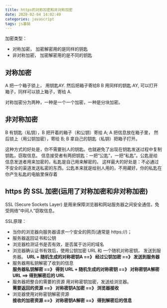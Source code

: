 ```yaml
---
title: https的对称加密和非对称加密
date: 2020-02-04 14:02:49
categories: javascript
tags: js基础
---
```



加密类型：

- 对称加密， 加密解密用的是同样的钥匙
- 非对称加密， 加密解密用的是不同的钥匙


## 对称加密

A 把一个箱子锁上， 用钥匙AY. 
然后把箱子寄给B
B 用同样的钥匙 AY, 可以打开箱子，同样可以锁上箱子，寄给 A.

对称加密分为两种，一种是一个一个加密，一种是分块加密。


## 非对称加密

B 有钥匙（私钥），B 把开着的箱子（和公钥）寄给 A;
A 把信息放在箱子里， 然后锁上（用公钥加密），寄给 B;
B 拿自己的钥匙（私钥）把箱子打开。

这种方式的好处是，你不需要别人的钥匙。也就避免了出现在钥匙发送过程中复制钥匙，窃取信息。
信息接受者有两把钥匙：一把“公匙”，一把“私匙”。公匙是给信息发送者用来加密的，私匙是自己用来解密的。
这样最大的好处是：不必通过不安全的渠道发送私密的东西。公匙本来就是给别人用的，不用藏好。你的私匙在你产生私匙的电脑里保存着


## https 的 SSL 加密(运用了对称加密和非对称加密)

SSL (Secure Sockets Layer) 是用来保障浏览器和网站服务器之间安全通信，免受网络“中间人”窃取信息。

SSL原理：

- 当你的浏览器向服务器请求一个安全的网页(通常是 https://)；
- 服务器返回证书和公钥
- 浏览器检测证书是否有效，是否属于访问的域名
- 浏览器确认证书有效后，使用公钥加密 URL 和 一个随机对称密钥， 发送到服务器。
  **URL + 随机生成的对称密钥A ==》 经过公钥加密 ==》 发送到服务器**
- 服务器用私钥解密了收到的信息  
  **服务器私钥解密 ==》 得到 URL + 随机生成的对称密钥 ==》 对称密钥A解密 URL ==> 得到解密后的 URL**
- 服务器把整合的需要的资源 用对称密钥加密，发送给浏览器。  
  **需要返回的资源 ==》 对称密钥A加密 ==》 浏览器接收**
- 浏览器使用对称密钥解密资源  
  **接收的加密资源 ==》 对称密钥A解密 ==》 得到解密后的信息**